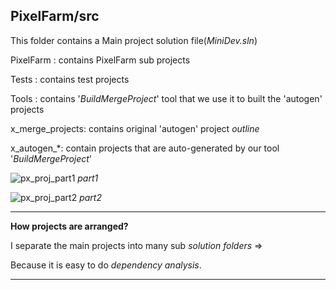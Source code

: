 PixelFarm/src
---

This folder contains a Main project solution file(_MiniDev.sln_)


PixelFarm : contains PixelFarm sub projects

Tests : contains test projects

Tools : contains '_BuildMergeProject_' tool that we use it to built the 'autogen' projects

x_merge_projects: contains original 'autogen' project _outline_

x_autogen_*: contain projects that are auto-generated by our tool '_BuildMergeProject_'


![px_proj_part1](https://user-images.githubusercontent.com/7447159/77893725-7fa2db00-729e-11ea-84fb-f6254df0d503.png)
_part1_


![px_proj_part2](https://user-images.githubusercontent.com/7447159/77893733-83366200-729e-11ea-85d1-6aff03eca45b.png)
_part2_ 
 
 


---

**How projects are arranged?**
 

I separate the main projects into many sub _solution folders_ =>

Because it is easy to do _dependency analysis_.

---




